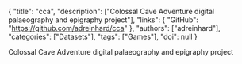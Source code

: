 {
  "title": "cca",
  "description": ["Colossal Cave Adventure digital palaeography and epigraphy project"],
  "links": {
    "GitHub": "https://github.com/adreinhard/cca"
  },
  "authors": ["adreinhard"],
  "categories": ["Datasets"],
  "tags": ["Games"],
  "doi": null
}

<!-- Generated by csv2md.R – do not edit by hand -->

Colossal Cave Adventure digital palaeography and epigraphy project